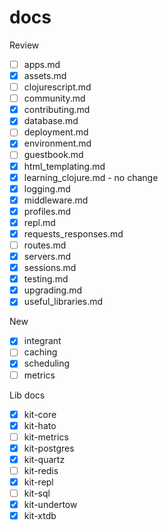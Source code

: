 # docs

Review

- [ ] apps.md
- [x] assets.md
- [ ] clojurescript.md
- [ ] community.md
- [x] contributing.md
- [x] database.md
- [ ] deployment.md
- [x] environment.md
- [ ] guestbook.md
- [x] html_templating.md
- [x] learning_clojure.md - no change
- [x] logging.md
- [x] middleware.md
- [x] profiles.md
- [x] repl.md
- [x] requests_responses.md
- [ ] routes.md
- [x] servers.md
- [x] sessions.md
- [x] testing.md
- [x] upgrading.md
- [x] useful_libraries.md

New

- [x] integrant
- [ ] caching
- [x] scheduling
- [ ] metrics

Lib docs

- [x] kit-core
- [x] kit-hato
- [ ] kit-metrics
- [x] kit-postgres
- [x] kit-quartz
- [ ] kit-redis
- [x] kit-repl
- [ ] kit-sql
- [x] kit-undertow
- [x] kit-xtdb